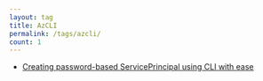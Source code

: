 ```yaml
---
layout: tag
title: AzCLI
permalink: /tags/azcli/
count: 1
---
```


- [Creating password-based ServicePrincipal using CLI with ease](https://kiazhi.github.io/blog/Creating-password-based-ServicePrincipal-using-CLI-with-ease/)
